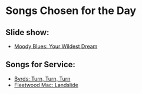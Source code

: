# Songs Chosen for the Day

## Slide show: <br>
- [Moody Blues: Your Wildest Dream](https://youtu.be/kmmPFrkuPq0) <br>

## Songs for Service:<br>
- [Byrds: Turn, Turn, Turn](https://youtu.be/eiprqeaydik)<br>
- [Fleetwood Mac: Landslide](https://youtu.be/WM7-PYtXtJM)<br>
